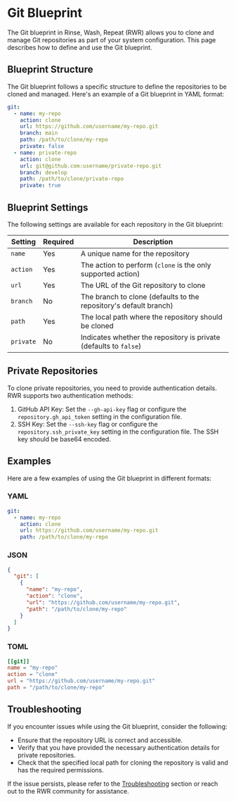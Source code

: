 # Git Blueprint

The Git blueprint in Rinse, Wash, Repeat (RWR) allows you to clone and manage Git repositories as part of your system configuration. This page describes how to define and use the Git blueprint.

## Blueprint Structure

The Git blueprint follows a specific structure to define the repositories to be cloned and managed. Here's an example of a Git blueprint in YAML format:

```yaml
git:
  - name: my-repo
    action: clone
    url: https://github.com/username/my-repo.git
    branch: main
    path: /path/to/clone/my-repo
    private: false
  - name: private-repo
    action: clone
    url: git@github.com:username/private-repo.git
    branch: develop
    path: /path/to/clone/private-repo
    private: true
```

## Blueprint Settings

The following settings are available for each repository in the Git blueprint:

| Setting | Required | Description |
|---------|----------|-------------|
| `name` | Yes | A unique name for the repository |
| `action` | Yes | The action to perform (`clone` is the only supported action) |
| `url` | Yes | The URL of the Git repository to clone |
| `branch` | No | The branch to clone (defaults to the repository's default branch) |
| `path` | Yes | The local path where the repository should be cloned |
| `private` | No | Indicates whether the repository is private (defaults to `false`) |

## Private Repositories

To clone private repositories, you need to provide authentication details. RWR supports two authentication methods:

1. GitHub API Key: Set the `--gh-api-key` flag or configure the `repository.gh_api_token` setting in the configuration file.
2. SSH Key: Set the `--ssh-key` flag or configure the `repository.ssh_private_key` setting in the configuration file. The SSH key should be base64 encoded.

## Examples

Here are a few examples of using the Git blueprint in different formats:

### YAML

```yaml
git:
  - name: my-repo
    action: clone
    url: https://github.com/username/my-repo.git
    path: /path/to/clone/my-repo
```

### JSON

```json
{
  "git": [
    {
      "name": "my-repo",
      "action": "clone",
      "url": "https://github.com/username/my-repo.git",
      "path": "/path/to/clone/my-repo"
    }
  ]
}
```

### TOML

```toml
[[git]]
name = "my-repo"
action = "clone"
url = "https://github.com/username/my-repo.git"
path = "/path/to/clone/my-repo"
```

## Troubleshooting

If you encounter issues while using the Git blueprint, consider the following:

- Ensure that the repository URL is correct and accessible.
- Verify that you have provided the necessary authentication details for private repositories.
- Check that the specified local path for cloning the repository is valid and has the required permissions.

If the issue persists, please refer to the [Troubleshooting](../troubleshooting.md) section or reach out to the RWR community for assistance.
